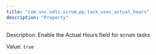 ```yaml
---
title: "com.snc.sdlc.scrum.pp.task_uses_actual_hours"
description: "Property"
---
```


Description: Enable the Actual Hours field for scrum tasks


Value: `true`
